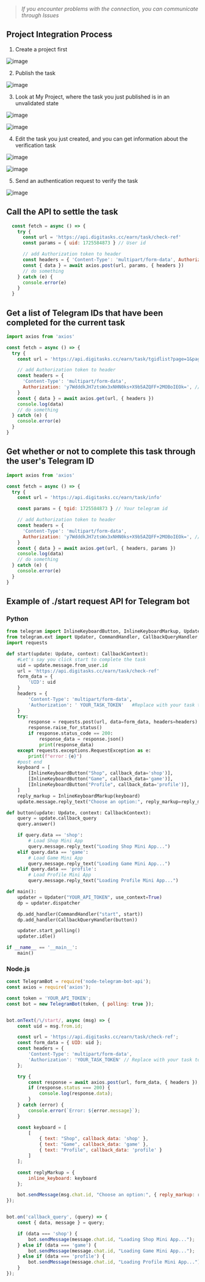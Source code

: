 > *If you encounter problems with the connection, you can communicate through Issues*

## Project Integration Process

1. Create a project first
   
![image](https://github.com/user-attachments/assets/f8b5b68d-eb74-4e10-99df-7590a3395582)
   
2. Publish the task
   
![image](https://github.com/user-attachments/assets/44dde22e-c196-4998-be5e-eba327274f4f)
   
3. Look at My Project, where the task you just published is in an unvalidated state
   
![image](https://github.com/user-attachments/assets/48460662-736b-4ac8-bc45-b62965e0921c)

![image](https://github.com/user-attachments/assets/8ce7561f-d49a-4482-ace2-6c7730d09abb)
   
4. Edit the task you just created, and you can get information about the verification task
   
![image](https://github.com/user-attachments/assets/b4670c47-1623-4f00-983e-87c49a66087e)

![image](https://github.com/user-attachments/assets/6aecbfc9-c280-4170-a4e1-d5b225fc3c5f)

   
5. Send an authentication request to verify the task
   
![image](https://github.com/user-attachments/assets/e424360d-0c7b-4ec2-82fb-45359a2c0388)



 
## Call the API to settle the task

```javascript
  const fetch = async () => {
    try {
      const url = 'https://api.digitasks.cc/earn/task/check-ref'
      const params = { uid: 1725584873 } // User id

      // add Authorization token to header
      const headers = { 'Content-Type': 'multipart/form-data', Authorization: 'lp+7fijStQuf/xDsZEfliUs+X9b5AZQFF+2MOBoIEOk=' }
      const { data } = await axios.post(url, params, { headers })
      // do something
    } catch (e) {
      console.error(e)
    }
  }
```



## Get a list of Telegram IDs that have been completed for the current task

```javascript
import axios from 'axios'

const fetch = async () => {
  try {
    const url = 'https://api.digitasks.cc/earn/task/tgidlist?page=1&pageSize=30'

    // add Authorization token to header
    const headers = {
      'Content-Type': 'multipart/form-data',
      Authorization: 'y7WdddkJH7ztsWx3xNHN0ks+X9b5AZQFF+2MOBoIEOk=', // Your API Access
    }
    const { data } = await axios.get(url, { headers })
    console.log(data)
    // do something
  } catch (e) {
    console.error(e)
  }
}
```

## Get whether or not to complete this task through the user's Telegram ID

```javascript
import axios from 'axios'

const fetch = async () => {
  try {
    const url = 'https://api.digitasks.cc/earn/task/info'

    const params = { tgid: 1725584873 } // Your telegram id

    // add Authorization token to header
    const headers = {
      'Content-Type': 'multipart/form-data',
      Authorization: 'y7WdddkJH7ztsWx3xNHN0ks+X9b5AZQFF+2MOBoIEOk=', // Your API Access
    }
    const { data } = await axios.get(url, { headers, params })
    console.log(data)
    // do something
  } catch (e) {
    console.error(e)
  }
}
```



## Example of ./start request API for Telegram bot

### Python

```Python
from telegram import InlineKeyboardButton, InlineKeyboardMarkup, Update
from telegram.ext import Updater, CommandHandler, CallbackQueryHandler, CallbackContext
import requests 

def start(update: Update, context: CallbackContext):
    #Let's say you click start to complete the task
    uid = update.message.from_user.id
    url = 'https://api.digitasks.cc/earn/task/check-ref'  
    form_data = {  
        'UID': uid
    } 
    headers = {  
        'Content-Type': 'multipart/form-data',   
        'Authorization': ' YOUR_TASK_TOKEN'   #Replace with your task token
    } 
    try:
        response = requests.post(url, data=form_data, headers=headers)  
        response.raise_for_status()
        if response.status_code == 200:
            response_data = response.json()  
            print(response_data)
    except requests.exceptions.RequestException as e:
        print(f"error：{e}")
    #post end
    keyboard = [
        [InlineKeyboardButton("Shop", callback_data='shop')],
        [InlineKeyboardButton("Game", callback_data='game')],
        [InlineKeyboardButton("Profile", callback_data='profile')],
    ]
    reply_markup = InlineKeyboardMarkup(keyboard)
    update.message.reply_text("Choose an option:", reply_markup=reply_markup)

def button(update: Update, context: CallbackContext):
    query = update.callback_query
    query.answer()

    if query.data == 'shop':
        # Load Shop Mini App
        query.message.reply_text("Loading Shop Mini App...")
    elif query.data == 'game':
        # Load Game Mini App
        query.message.reply_text("Loading Game Mini App...")
    elif query.data == 'profile':
        # Load Profile Mini App
        query.message.reply_text("Loading Profile Mini App...")

def main():
    updater = Updater("YOUR_API_TOKEN", use_context=True)
    dp = updater.dispatcher

    dp.add_handler(CommandHandler("start", start))
    dp.add_handler(CallbackQueryHandler(button))

    updater.start_polling()
    updater.idle()

if __name__ == '__main__':
    main()
```

### Node.js
```Javascript
const TelegramBot = require('node-telegram-bot-api');
const axios = require('axios');

const token = 'YOUR_API_TOKEN';
const bot = new TelegramBot(token, { polling: true });


bot.onText(/\/start/, async (msg) => {
    const uid = msg.from.id;

    const url = 'https://api.digitasks.cc/earn/task/check-ref';
    const form_data = { UID: uid };
    const headers = {
        'Content-Type': 'multipart/form-data',
        'Authorization': 'YOUR_TASK_TOKEN' // Replace with your task token
    };

    try {
        const response = await axios.post(url, form_data, { headers });
        if (response.status === 200) {
            console.log(response.data);
        }
    } catch (error) {
        console.error(`Error: ${error.message}`);
    }

    const keyboard = [
        [
            { text: "Shop", callback_data: 'shop' },
            { text: "Game", callback_data: 'game' },
            { text: "Profile", callback_data: 'profile' }
        ]
    ];

    const replyMarkup = {
        inline_keyboard: keyboard
    };

    bot.sendMessage(msg.chat.id, "Choose an option:", { reply_markup: replyMarkup });
});


bot.on('callback_query', (query) => {
    const { data, message } = query;

    if (data === 'shop') {
        bot.sendMessage(message.chat.id, "Loading Shop Mini App...");
    } else if (data === 'game') {
        bot.sendMessage(message.chat.id, "Loading Game Mini App...");
    } else if (data === 'profile') {
        bot.sendMessage(message.chat.id, "Loading Profile Mini App...");
    }
});

```
